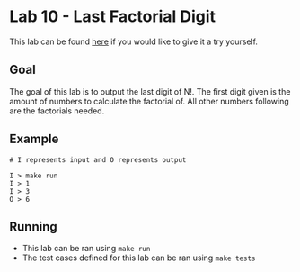 # Lab 10 - Last Factorial Digit

This lab can be found [here](https://open.kattis.com/problems/lastfactorialdigit) if you would like to give it a try yourself.

## Goal

The goal of this lab is to output the last digit of N!. The first digit given is the amount of numbers to calculate the factorial of. All other numbers following are the factorials needed.

## Example

```
# I represents input and O represents output

I > make run
I > 1
I > 3
O > 6
```

## Running

- This lab can be ran using `make run`
- The test cases defined for this lab can be ran using `make tests`